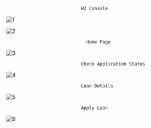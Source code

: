 
								H2 Console 

![1](https://user-images.githubusercontent.com/84323941/118850837-cadadb80-b8ee-11eb-8361-2a8796a2e20b.JPG)

																		

![2](https://user-images.githubusercontent.com/84323941/118850984-f1007b80-b8ee-11eb-941c-21b789a06009.JPG)

								  Home Page
										
![3](https://user-images.githubusercontent.com/84323941/118851040-ffe72e00-b8ee-11eb-9da7-2b24f0006c93.JPG)


								Check Application Status 
![4](https://user-images.githubusercontent.com/84323941/118851338-42a90600-b8ef-11eb-9c6a-c28f19fbf52c.JPG)


								Loan Details
![5](https://user-images.githubusercontent.com/84323941/118851392-53597c00-b8ef-11eb-9aa3-af5c1fcce8b4.JPG)

								Apply Loan

![6](https://user-images.githubusercontent.com/84323941/118851398-55233f80-b8ef-11eb-8e45-ff120a7b7c26.JPG)
